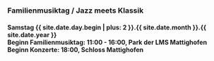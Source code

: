 ### Familienmusiktag / Jazz meets Klassik
#### Samstag {{ site.date.day.begin | plus: 2 }}.{{ site.date.month }}.{{ site.date.year }}<br>Beginn Familienmusiktag: 11:00 - 16:00, Park der LMS Mattighofen<br>Beginn Konzerte: 18:00, Schloss Mattighofen
